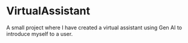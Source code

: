 # VirtualAssistant
A small project where I have created a virtual assistant using Gen AI to introduce myself to a user.

